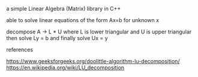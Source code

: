 a simple Linear Algebra (Matrix) library in C++

able to
solve linear equations of the form Ax=b for unknown x

decompose A -> L * U
where L is lower triangular and U is upper triangular
then        solve Ly = b
and finally solve Ux = y

references

https://www.geeksforgeeks.org/doolittle-algorithm-lu-decomposition/
https://en.wikipedia.org/wiki/LU_decomposition
